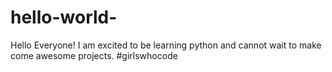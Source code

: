 # hello-world-
Hello Everyone! I am excited to be learning python and cannot wait to make come awesome projects. 
#girlswhocode
